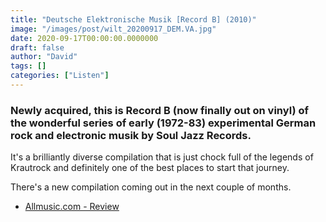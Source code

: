 ```yaml
---
title: "Deutsche Elektronische Musik [Record B] (2010)"
image: "/images/post/wilt_20200917_DEM.VA.jpg"
date: 2020-09-17T00:00:00.0000000
draft: false
author: "David"
tags: []
categories: ["Listen"]
---
```

### Newly acquired, this is Record B (now finally out on vinyl) of the wonderful series of early (1972-83) experimental German rock and electronic musik by Soul Jazz Records.    
  
It's a brilliantly diverse compilation that is just chock full of the legends of Krautrock and definitely one of the best places to start that journey.   
  
There's a new compilation coming out in the next couple of months.   

-  [Allmusic.com - Review](https://www.allmusic.com/album/deutsche-elektronische-musik-mw0001999204)